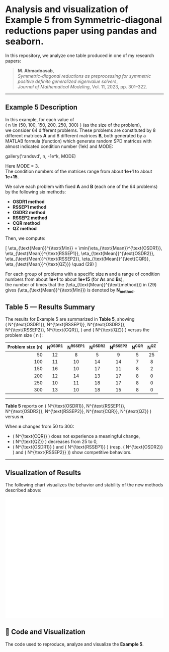 # Analysis and visualization of Example 5 from Symmetric-diagonal reductions paper using pandas and seaborn.

In this repository, we analyze one table produced in one of my research papers:

> **M. Ahmadnasab**,  
> *Symmetric-diagonal reductions as preprocessing for symmetric positive definite generalized eigenvalue solvers*,  
> *Journal of Mathematical Modeling*, Vol. 11, 2023, pp. 301–322.

---

## Example 5 Description

In this example, for each value of  
\( n \in \{50, 100, 150, 200, 250, 300\} \) (as the size of the problem),  
we consider 64 different problems. These problems are constituted by 8 different matrices **A** and 8 different matrices **B**, both generated 
by a MATLAB formula (function) which generate random SPD matrices with almost indicated condition number (1ek) and MODE: 

gallery('randsvd', n, -1e^k, MODE)

Here MODE = 3.  
The condition numbers of the matrices range from about **1e+1** to about **1e+15**.

We solve each problem with fixed **A** and **B** (each one of the 64 problems) by the following six methods:

- **OSDR1 method**
- **RSSEP1 method**
- **OSDR2 method**
- **RSSEP2 method**
- **CQR method**
- **QZ method**

Then, we compute:

\[
\eta_{\text{Mean}}^{\text{Min}} = \min\{\eta_{\text{Mean}}^{\text{OSDR1}}, \eta_{\text{Mean}}^{\text{RSSEP1}}, \eta_{\text{Mean}}^{\text{OSDR2}}, \eta_{\text{Mean}}^{\text{RSSEP2}}, \eta_{\text{Mean}}^{\text{CQR}}, \eta_{\text{Mean}}^{\text{QZ}}\} \quad (29)
\]

For each group of problems with a specific size **n** and a range of condition numbers from about **1e+1** to about **1e+15** (for **A**s and **B**s),  
the number of times that the \(\eta_{\text{Mean}}^{\text{method}}\) in (29) gives \(\eta_{\text{Mean}}^{\text{Min}}\) is denoted by **N<sub>method</sub>**.

## Table 5 — Results Summary

The results for Example 5 are summarized in **Table 5**, showing  
\( N^{\text{OSDR1}}, N^{\text{RSSEP1}}, N^{\text{OSDR2}}, N^{\text{RSSEP2}}, N^{\text{CQR}}, \) and \( N^{\text{QZ}} \) versus the problem size \( n \):

| Problem size (n) | N<sup>OSDR1</sup> | N<sup>RSSEP1</sup> | N<sup>OSDR2</sup> | N<sup>RSSEP2</sup> | N<sup>CQR</sup> | N<sup>QZ</sup> |
|------------------:|:-----------------:|:------------------:|:-----------------:|:------------------:|:----------------:|:---------------:|
| 50  | 12 | 8  | 5  | 9  | 5 | 25 |
| 100 | 11 | 10 | 14 | 14 | 7 | 8  |
| 150 | 16 | 10 | 17 | 11 | 8 | 2  |
| 200 | 12 | 14 | 13 | 17 | 8 | 0  |
| 250 | 10 | 11 | 18 | 17 | 8 | 0  |
| 300 | 13 | 10 | 18 | 15 | 8 | 0  |

---

**Table 5** reports on \( N^{\text{OSDR1}}, N^{\text{RSSEP1}}, N^{\text{OSDR2}}, N^{\text{RSSEP2}}, N^{\text{CQR}}, N^{\text{QZ}} \) versus **n**.

When **n** changes from 50 to 300:
- \( N^{\text{CQR}} \) does not experience a meaningful change,
- \( N^{\text{QZ}} \) decreases from 25 to 0,
- \( N^{\text{OSDR1}} \) and \( N^{\text{RSSEP1}} \) (resp. \( N^{\text{OSDR2}} \) and \( N^{\text{RSSEP2}} \)) show competitive behaviors.

---

## Visualization of Results

The following chart visualizes the behavior and stability of the new methods described above:


![OSDR Methods Chart](figures/osdr_methods_chart.png)

## 📂 Code and Visualization

The code used to reproduce, analyze and visualize the  **Example 5**. 



